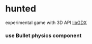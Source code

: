 # hunted
experimental game with 3D API [libGDX](https://libgdx.badlogicgames.com/)

### use Bullet physics component
